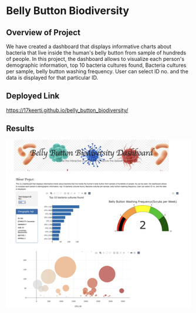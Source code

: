 # Belly Button Biodiversity

## Overview of Project

We have created a dashboard that displays informative charts about bacteria that live inside the human's belly button
from sample of hundreds of people. In this project, the dashboard allows to visualize each person's demographic
information, top 10 bacteria cultures found, Bacteria cultures per sample, belly button washing frequency. User
can select ID no. and the data is displayed for that particular ID.

## Deployed Link

https://17keerti.github.io/belly_button_biodiversity/

## Results

![Webpage image](./static/image/webpage.png)
